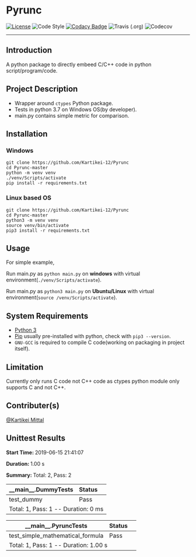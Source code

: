# Pyrunc

[![License](https://img.shields.io/badge/License-Apache%202.0-blue.svg)](https://opensource.org/licenses/Apache-2.0)
![Code Style](https://img.shields.io/badge/code%20style-black-000000.svg)
[![Codacy Badge](https://api.codacy.com/project/badge/Grade/dc22a8634c3d48a3be630b7e7bba45c3)](https://www.codacy.com/app/Kartikei-12/Pyrunc?utm_source=github.com&amp;utm_medium=referral&amp;utm_content=Kartikei-12/Pyrunc&amp;utm_campaign=Badge_Grade)
![Travis (.org)](https://img.shields.io/travis/Kartikei-12/Pyrunc.svg)
![Codecov](https://img.shields.io/codecov/c/github/Kartikei-12/Pyrunc.svg)
<hr>

## Introduction

A python package to directly embeed C/C++ code in python script/program/code.

## Project Description

*  Wrapper around `ctypes` Python package.
*  Tests in python 3.7 on Windows OS(by developer).
*  main.py contains simple metric for comparison.

## Installation

### Windows

    git clone https://github.com/Kartikei-12/Pyrunc
    cd Pyrunc-master
    python -m venv venv
    ./venv/Scripts/activate
    pip install -r requirements.txt

### Linux based OS

    git clone https://github.com/Kartikei-12/Pyrunc
    cd Pyrunc-master
    python3 -m venv venv
    source venv/bin/activate
    pip3 install -r requirements.txt

## Usage

For simple example,

Run main.py as `python main.py` on **windows** with virtual environment(`./venv/Scripts/activate`).

Run main.py as `python3 main.py` on **Ubuntu/Linux** with virtual environment(`source /venv/Scripts/activate`).

## System Requirements

*  [Python 3](https://www.python.org/)
*  [Pip](https://pypi.org/) usually pre-installed with python, check with `pip3 --version`.
*  `GNU-GCC` is required to compile C code(working on packaging in project itself).

## Limitation

Currently only runs C code not C++ code as ctypes python module only supports C and not C++.

## Contributer(s)

[@Kartikei Mittal](https://github.com/Kartikei-12)





<!DOCTYPE html>
<html>

<body>
    <div class="container">
        <div class="row">
            <div class="col-xs-12">
                <h2 class="text-capitalize">Unittest Results</h2>
                <p class='attribute'><strong>Start Time: </strong>2019-06-15 21:41:07</p>
                <p class='attribute'><strong>Duration: </strong>1.00 s</p>
                <p class='attribute'><strong>Summary: </strong>Total: 2, Pass: 2</p>
            </div>
        </div>
        <div class="row">
            <div class="col-xs-12 col-sm-10 col-md-10">
                <table class='table table-hover table-responsive'>
                    <thead>
                        <tr>
                            <th>__main__.DummyTests</th>
                            <th>Status</th>
                            <th></th>
                        </tr>
                    </thead>
                    <tbody>
                        <tr class='success'>
                            <td class="col-xs-10">test_dummy</td>
                            <td class="col-xs-1">
                                <span class="label label-success" style="display:block;width:40px;">Pass</span>
                            </td>
                            <td class="col-xs-1">
                            </td>
                        </tr>
                        <tr>
                            <td colspan="3">
                                Total: 1, Pass: 1 -- Duration: 0 ms
                            </td>
                        </tr>
                    </tbody>
                </table>
            </div>
        </div>
        <div class="row">
            <div class="col-xs-12 col-sm-10 col-md-10">
                <table class='table table-hover table-responsive'>
                    <thead>
                        <tr>
                            <th>__main__.PyruncTests</th>
                            <th>Status</th>
                            <th></th>
                        </tr>
                    </thead>
                    <tbody>
                        <tr class='success'>
                            <td class="col-xs-10">test_simple_mathematical_formula</td>
                            <td class="col-xs-1">
                                <span class="label label-success" style="display:block;width:40px;">Pass</span>
                            </td>
                            <td class="col-xs-1">
                            </td>
                        </tr>
                        <tr>
                            <td colspan="3">
                                Total: 1, Pass: 1 -- Duration: 1.00 s
                            </td>
                        </tr>
                    </tbody>
                </table>
            </div>
        </div>
    </div></body></html>
